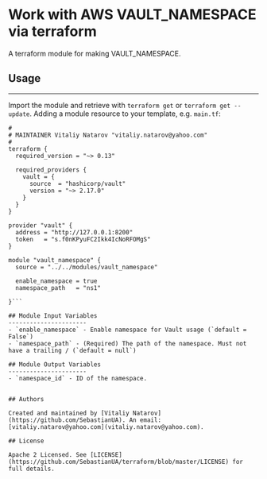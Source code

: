 # Work with AWS VAULT_NAMESPACE via terraform

A terraform module for making VAULT_NAMESPACE.


## Usage
----------------------
Import the module and retrieve with ```terraform get``` or ```terraform get --update```. Adding a module resource to your template, e.g. `main.tf`:

```
#
# MAINTAINER Vitaliy Natarov "vitaliy.natarov@yahoo.com"
#
terraform {
  required_version = "~> 0.13"

  required_providers {
    vault = {
      source  = "hashicorp/vault"
      version = "~> 2.17.0"
    }
  }
}

provider "vault" {
  address = "http://127.0.0.1:8200"
  token   = "s.f0nKPyuFC2Ikk4IcNoRFOMgS"
}

module "vault_namespace" {
  source = "../../modules/vault_namespace"

  enable_namespace = true
  namespace_path   = "ns1"

}```

## Module Input Variables
----------------------
- `enable_namespace` - Enable namespace for Vault usage (`default = False`)
- `namespace_path` - (Required) The path of the namespace. Must not have a trailing / (`default = null`)

## Module Output Variables
----------------------
- `namespace_id` - ID of the namespace.


## Authors

Created and maintained by [Vitaliy Natarov](https://github.com/SebastianUA). An email: [vitaliy.natarov@yahoo.com](vitaliy.natarov@yahoo.com).

## License

Apache 2 Licensed. See [LICENSE](https://github.com/SebastianUA/terraform/blob/master/LICENSE) for full details.
